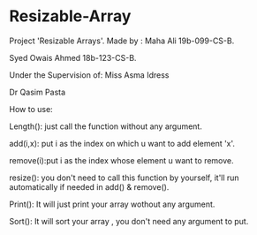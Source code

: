 # Resizable-Array

Project 'Resizable Arrays'.
Made by : Maha Ali 19b-099-CS-B.

Syed Owais Ahmed 18b-123-CS-B.
	
Under the Supervision of:
	 Miss Asma Idress
	 
Dr Qasim Pasta

How to use:

Length(): just call the function without any argument.

add(i,x): put i as the index on which u want to add element 'x'.

remove(i):put i as the index whose element  u want to  remove.

resize(): you don't need to call this function by yourself, it'll run automatically if needed in add() & remove().

Print(): It will just print your array wothout any argument.

Sort(): It will sort your array , you don't need any argument to put.

 
